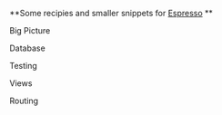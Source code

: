 **Some recipies and smaller snippets for [Espresso](http://e.github.com) **


Big Picture

Database

Testing

Views

Routing

